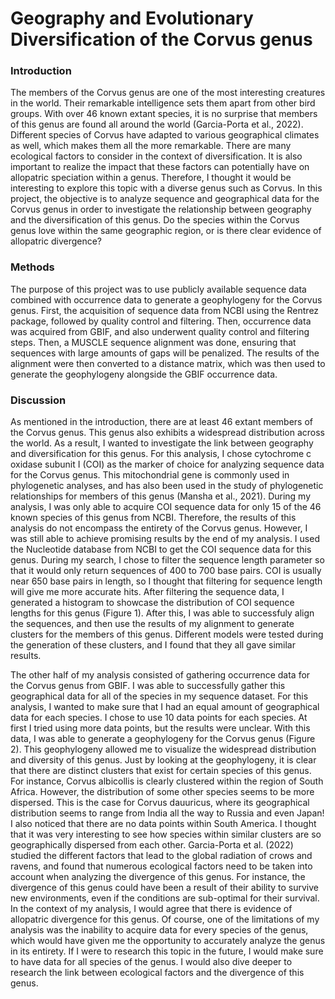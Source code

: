 # Geography and Evolutionary Diversification of the Corvus genus

### Introduction
The members of the Corvus genus are one of the most interesting creatures in the world. Their remarkable intelligence sets them apart from other bird groups. With over 46 known extant species, it is no surprise that members of this genus are found all around the world (Garcia-Porta et al., 2022). Different species of Corvus have adapted to various geographical climates as well, which makes them all the more remarkable. There are many ecological factors to consider in the context of diversification. It is also important to realize the impact that these factors can potentially have on allopatric speciation within a genus. Therefore, I thought it would be interesting to explore this topic with a diverse genus such as Corvus. In this project, the objective is to analyze sequence and geographical data for the Corvus genus in order to investigate the relationship between geography and the diversification of this genus. Do the species within the Corvus genus love within the same geographic region, or is there clear evidence of allopatric divergence?

### Methods
The purpose of this project was to use publicly available sequence data combined with occurrence data to generate a geophylogeny for the Corvus genus. 
First, the acquisition of sequence data from NCBI using the Rentrez package, followed by quality control and filtering. Then, occurrence data was acquired from GBIF, and also underwent quality control and filtering steps.
Then, a MUSCLE sequence alignment was done, ensuring that sequences with large amounts of gaps will be penalized. The results of the alignment were then converted to a distance matrix, which was then used to generate the geophylogeny alongside the GBIF occurrence data.

### Discussion

As mentioned in the introduction, there are at least 46 extant members of the Corvus genus. This genus also exhibits a widespread distribution across the world. As a result, I wanted to investigate the link between geography and diversification for this genus. For this analysis, I chose cytochrome c oxidase subunit I (COI) as the marker of choice for analyzing sequence data for the Corvus genus. This mitochondrial gene is commonly used in phylogenetic analyses, and has also been used in the study of phylogenetic relationships for members of this genus (Mansha et al., 2021). During my analysis, I was only able to acquire COI sequence data for only 15 of the 46 known species of this genus from NCBI. Therefore, the results of this analysis do not encompass the entirety of the Corvus genus. However, I was still able to achieve promising results by the end of my analysis. I used the Nucleotide database from NCBI to get the COI sequence data for this genus. During my search, I chose to filter the sequence length parameter so that it would only return sequences of 400 to 700 base pairs. COI is usually near 650 base pairs in length, so I thought that filtering for sequence length will  give me more accurate hits. After filtering the sequence data, I generated a histogram to showcase the distribution of COI sequence lengths for this genus (Figure 1). After this, I was able to successfuly align the sequences, and then use the results of my alignment to generate clusters for the members of this genus. Different models were tested during the generation of these clusters, and I found that they all gave similar results. 

The other half of my analysis consisted of gathering occurrence data for the Corvus genus from GBIF. I was able to successfully gather this geographical data for all of the species in my sequence dataset. For this analysis, I wanted to make sure that I had an equal amount of geographical data for each species. I chose to use 10 data points for each species. At first I tried using more data points, but the results were unclear. With this data, I was able to generate a geophylogeny for the Corvus genus (Figure 2). This geophylogeny allowed me to visualize the widespread distribution and diversity of this genus. Just by looking at the geophylogeny, it is clear that there are distinct clusters that exist for certain species of this genus. For instance, Corvus albicollis is clearly clustered within the region of South Africa. However, the distribution of some other species seems to be more dispersed. This is the case for Corvus dauuricus, where its geographical distribution seems to range from India all the way to Russia and even Japan! I also noticed that there are no data points within South America. I thought that it was very interesting to see how species within similar clusters are so geographically dispersed from each other. Garcia-Porta et al. (2022) studied the different factors that lead to the global radiation of crows and ravens, and found that numerous ecological factors need to be taken into account when analyzing the divergence of this genus. For instance, the divergence of this genus could have been a result of their ability to survive new environments, even if the conditions are sub-optimal for their survival. In the context of my analysis, I would agree that there is evidence of allopatric divergence for this genus. Of course, one of the limitations of my analysis was the inability to acquire data for every species of the genus, which would have given me the opportunity to accurately analyze the genus in its entirety. If I were to research this topic in the future, I would make sure to have data for all species of the genus. I would also dive deeper to research the link between ecological factors and the divergence of this genus.


